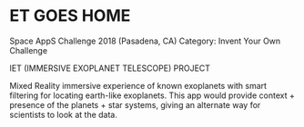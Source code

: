 # ET GOES HOME
Space AppS Challenge 2018 (Pasadena, CA)
Category: Invent Your Own Challenge

IET (IMMERSIVE EXOPLANET TELESCOPE) PROJECT

Mixed Reality immersive experience of known exoplanets with smart filtering for locating earth-like exoplanets. This app would provide context + presence of the planets + star systems, giving an alternate way for scientists to look at the data.

